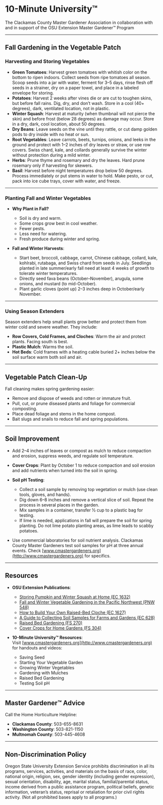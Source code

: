 # 10-Minute University™  
The Clackamas County Master Gardener Association in collaboration with and in support of the OSU Extension Master Gardener™ Program  

---

## Fall Gardening in the Vegetable Patch  

### Harvesting and Storing Vegetables  
- **Green Tomatoes**: Harvest green tomatoes with whitish color on the bottom to ripen indoors. Collect seeds from ripe tomatoes all season. Scoop seeds into a jar with water, ferment for 3–5 days, rinse flesh off seeds in a strainer, dry on a paper towel, and place in a labeled envelope for storing.  
- **Potatoes**: Harvest 2 weeks after vines die or are cut to toughen skins, but before fall rains. Dig, dry, and don’t wash. Store in a cool (40+ degrees), dark, ventilated location, not in plastic.  
- **Winter Squash**: Harvest at maturity (when thumbnail will not pierce the skin) and before frost (below 28 degrees) as damage may occur. Store in a dry, dark, cool location, about 50 degrees.  
- **Dry Beans**: Leave seeds on the vine until they rattle, or cut damp golden pods to dry inside with no heat or sun.  
- **Root Vegetables**: Leave carrots, beets, turnips, onions, and leeks in the ground and protect with 1–2 inches of dry leaves or straw, or use row covers. Swiss chard, kale, and collards generally survive the winter without protection during a mild winter.  
- **Herbs**: Prune thyme and rosemary and dry the leaves. Hard prune rosemary only if harvesting for skewers.  
- **Basil**: Harvest before night temperatures drop below 50 degrees. Process immediately or put stems in water to hold. Make pesto, or cut, pack into ice cube trays, cover with water, and freeze.  

---

### Planting Fall and Winter Vegetables  
- **Why Plant in Fall?**  
  - Soil is dry and warm.  
  - Some crops grow best in cool weather.  
  - Fewer pests.  
  - Less need for watering.  
  - Fresh produce during winter and spring.  

- **Fall and Winter Harvests**:  
  - Start beet, broccoli, cabbage, carrot, Chinese cabbage, collard, kale, kohlrabi, rutabaga, and Swiss chard from seeds in July. Seedlings planted in late summer/early fall need at least 4 weeks of growth to tolerate winter temperatures.  
  - Directly seed fava beans (October–November), arugula, some onions, and mustard (to mid-October).  
  - Plant garlic cloves (point up) 2–3 inches deep in October/early November.  

---

### Using Season Extenders  
Season extenders help small plants grow better and protect them from winter cold and severe weather. They include:  
- **Row Covers, Cold Frames, and Cloches**: Warm the air and protect plants. Facing south is best.  
- **Plastic Mulch**: Warms the soil.  
- **Hot Beds**: Cold frames with a heating cable buried 2+ inches below the soil surface warm both soil and air.  

---

## Vegetable Patch Clean-Up  
Fall cleaning makes spring gardening easier:  
- Remove and dispose of weeds and rotten or immature fruit.  
- Pull, cut, or prune diseased plants and foliage for commercial composting.  
- Place dead foliage and stems in the home compost.  
- Bait slugs and snails to reduce fall and spring populations.  

---

## Soil Improvement  
- Add 2–4 inches of leaves or compost as mulch to reduce compaction and erosion, suppress weeds, and regulate soil temperature.  
- **Cover Crops**: Plant by October 1 to reduce compaction and soil erosion and add nutrients when turned into the soil in spring.  
- **Soil pH Testing**:  
  - Collect a soil sample by removing top vegetation or mulch (use clean tools, gloves, and hands).  
  - Dig down 6–8 inches and remove a vertical slice of soil. Repeat the process in several places in the garden.  
  - Mix samples in a container, transfer ½ cup to a plastic bag for testing.  
  - If lime is needed, applications in fall will prepare the soil for spring planting. Do not lime potato planting areas, as lime leads to scabby potatoes.  

- Use commercial laboratories for soil nutrient analysis. Clackamas County Master Gardeners test soil samples for pH at three annual events. Check [www.cmastergardeners.org](http://www.cmastergardeners.org) for specifics.  

---

## Resources  
- **OSU Extension Publications**:  
  - [Storing Pumpkin and Winter Squash at Home (EC 1632)](https://catalog.extension.oregonstate.edu/ec1632)  
  - [Fall and Winter Vegetable Gardening in the Pacific Northwest (PNW 548)](https://catalog.extension.oregonstate.edu/pnw548)  
  - [How to Build Your Own Raised-Bed Cloche (EC 1627)](https://catalog.extension.oregonstate.edu/ec1627)  
  - [A Guide to Collecting Soil Samples for Farms and Gardens (EC 628)](https://catalog.extension.oregonstate.edu/ec628)  
  - [Raised Bed Gardening (FS 270)](https://catalog.extension.oregonstate.edu/fs270)  
  - [Cover Crops for Home Gardens (FS 304)](https://catalog.extension.oregonstate.edu/fs304)  

- **10-Minute University™ Resources**:  
  Visit [www.cmastergardeners.org](http://www.cmastergardeners.org) for handouts and videos:  
  - Saving Seed  
  - Starting Your Vegetable Garden  
  - Growing Winter Vegetables  
  - Gardening with Mulches  
  - Raised Bed Gardening  
  - Testing Soil pH  

---

## Master Gardener™ Advice  
Call the Home Horticulture Helpline:  
- **Clackamas County**: 503-655-8631  
- **Washington County**: 503-821-1150  
- **Multnomah County**: 503-445-4608  

---

## Non-Discrimination Policy  
Oregon State University Extension Service prohibits discrimination in all its programs, services, activities, and materials on the basis of race, color, national origin, religion, sex, gender identity (including gender expression), sexual orientation, disability, age, marital status, familial/parental status, income derived from a public assistance program, political beliefs, genetic information, veteran’s status, reprisal or retaliation for prior civil rights activity. (Not all prohibited bases apply to all programs.)